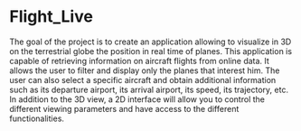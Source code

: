 # Flight_Live
The goal of the project is to create an application allowing to visualize in 3D on the terrestrial globe the position in real time of planes. This application is capable of retrieving information on aircraft flights from online data. It allows the user to filter and display only the planes that interest him. The user can also select a specific aircraft and obtain additional information such as its departure airport, its arrival airport, its speed, its trajectory, etc. In addition to the 3D view, a 2D interface will allow you to control the different viewing parameters and have access to the different functionalities.
